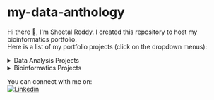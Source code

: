 # my-data-anthology

Hi there :wave:, I'm Sheetal Reddy. I created this repository to host my bioinformatics portfolio.<br />
Here is a list of my portfolio projects (click on the dropdown menus):
  
  <details>
  <summary>Data Analysis Projects</summary><br />
    
  1. [Amazon Bestsellers - Online Bookstore Analysis](https://github.com/Ammu25/my-data-anthology/tree/main/Amazon%20Bestsellers-Online%20Bookstore%20Analysis)<br />
     *Description*: This project is an example of exploratory data analysis performed on an online bookstore to help users buy the top rated, most popular books in both fiction and non fiction genres. <br />
     *Skills used*: <br /> 
      Excel - data cleaning/wrangling<br />
      SQL - data analysis<br />
      Python - data visualization <br />
   
   2. [CoinMarketCap Cryptocurrency - Webscraping](https://github.com/sheetalreddy25/my-data-anthology/tree/main/CoinMarketCap%20Cryptocurrency-WebScraping)<br />
     *Description*: This is a webscraping project performed on a cryptocurrency website called [CoinMarketCap](https://coinmarketcap.com/). The scraped data is written to an excel file that can later be used for price/market analysis of the top 300 cryptocurrencies. <br />
     *Skills used*: <br />
      Python - data scraping <br />
      *Note*: The data for this project was scraped on 13JUN2023.

   3. [Power BI - Mini Project](https://github.com/sheetalreddy25/my-data-anthology/tree/main/Power%20BI-Mini%20Project)<br />
     *Description*: This project showcases how we can use Power BI reports within Jupyter Notebook for data visualization using Python and its libraries. <br />
     *Skills used*: <br />
      Python - data visualization using Power BI in Jupyter Notebook <br />
     *Note*: The dataset for this project was taken from my first portfolio project [Amazon Bestsellers - Online Bookstore Analysis](https://github.com/Ammu25/my-data-anthology/tree/main/Amazon%20Bestsellers-Online%20Bookstore%20Analysis)

  </details>

  <details>
  <summary>Bioinformatics Projects</summary><br />
    
  1. [Viral Genome Explorer](https://github.com/sheetalreddy25/my-data-anthology/tree/8564019a02767c7ca49016bc1ee65cd91e19c244/Viral%20Genome%20Explorer)<br />
    *Description*: A Bioinformatics toolkit designed for in-depth analysis and visualization of viral genomes. Utilizing NCBI BLAST searches, this project identifies exact and closely related sequences to provide insights into viral genetic diversity and evolution. <br />
    *Skills used*: <br />
     Bioinformatics Techniques - NCBI BLAST search tool for sequence alignment <br /> 
     Programming & Data Analysis - Python and BioPython for scripting, data handling, and visualization using Matplotlib
    
  </details>
  
You can connect with me on:<br />
[![Linkedin](https://img.shields.io/badge/LinkedIn-0077B5?style=for-the-badge&logo=linkedin&logoColor=white)](https://www.linkedin.com/in/sheetalreddy25/)
